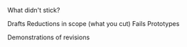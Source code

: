 What didn't stick?

Drafts
Reductions in scope (what you cut)
Fails
Prototypes

Demonstrations of revisions
